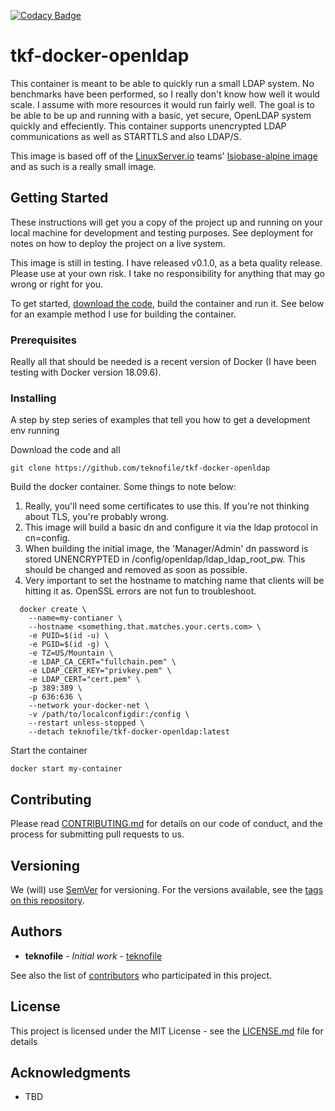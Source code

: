 [![Codacy Badge](https://api.codacy.com/project/badge/Grade/c6a16b51e70148aca06be059594a4888)](https://www.codacy.com/app/teknofile/tkf-docker-openldap?utm_source=github.com&amp;utm_medium=referral&amp;utm_content=teknofile/tkf-docker-openldap&amp;utm_campaign=Badge_Grade)

# tkf-docker-openldap

This container is meant to be able to quickly run a small LDAP system. No benchmarks have been performed, so I really don't know how well it would scale. I assume with more resources it would run fairly well. The goal is to be able to be up and running with a basic, yet secure, OpenLDAP system quickly and effeciently. This container supports unencrypted LDAP communications as well as STARTTLS and also LDAP/S.

This image is based off of the [LinuxServer.io](https://github.com/linuxserver/) teams' [lsiobase-alpine image](https://hub.docker.com/r/lsiobase/alpine) and as such is a really small image. 

## Getting Started

These instructions will get you a copy of the project up and running on your local machine for development and testing purposes. See deployment for notes on how to deploy the project on a live system.

This image is still in testing. I have released v0.1.0, as a beta quality release. Please use at your own risk. I take no responsibility for anything that may go wrong or right for you. 

To get started, [download the code](https://github.com/teknofile/tkf-docker-openldap/releases/tag/v0.1.0), build the container and run it. See below for an example method I use for building the container.

### Prerequisites

Really all that should be needed is a recent version of Docker (I have been testing with Docker version 18.09.6).


### Installing

A step by step series of examples that tell you how to get a development env running

Download the code and all
```
git clone https://github.com/teknofile/tkf-docker-openldap
```

Build the docker container. Some things to note below: 
1. Really, you'll need some certificates to use this. If you're not thinking about TLS, you're probably wrong.
2. This image will build a basic dn and configure it via the ldap protocol in cn=config. 
3. When building the initial image, the 'Manager/Admin' dn password is stored UNENCRYPTED in /config/openldap/ldap_ldap_root_pw. This should be changed and removed as soon as possible.
4. Very important to set the hostname to matching name that clients will be hitting it as. OpenSSL errors are not fun to troubleshoot.
```
  docker create \
    --name=my-contianer \
    --hostname <something.that.matches.your.certs.com> \
    -e PUID=$(id -u) \
    -e PGID=$(id -g) \
    -e TZ=US/Mountain \
    -e LDAP_CA_CERT="fullchain.pem" \
    -e LDAP_CERT_KEY="privkey.pem" \
    -e LDAP_CERT="cert.pem" \
    -p 389:389 \
    -p 636:636 \
    --network your-docker-net \
    -v /path/to/localconfigdir:/config \
    --restart unless-stopped \
    --detach teknofile/tkf-docker-openldap:latest
```

Start the container
```
docker start my-container
```

## Contributing

Please read [CONTRIBUTING.md](https://gist.github.com/PurpleBooth/b24679402957c63ec426) for details on our code of conduct, and the process for submitting pull requests to us.

## Versioning

We (will) use [SemVer](http://semver.org/) for versioning. For the versions available, see the [tags on this repository](https://github.com/your/project/tags).

## Authors

* **teknofile** - *Initial work* - [teknofile](https://teknofile.org/)

See also the list of [contributors](https://github.com/teknofile/tkf-docker-openldap/contributors) who participated in this project.

## License

This project is licensed under the MIT License - see the [LICENSE.md](LICENSE.md) file for details

## Acknowledgments

* TBD
